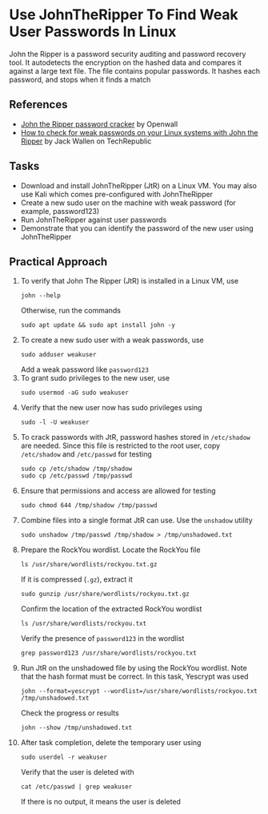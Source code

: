 # Use JohnTheRipper To Find Weak User Passwords In Linux
John the Ripper is a password security auditing and password recovery tool. It autodetects the encryption on the hashed data and compares it against a large text file. The file contains popular passwords. It hashes each password, and stops when it finds a match

## References
- [John the Ripper password cracker](https://www.openwall.com/john/) by Openwall
- [How to check for weak passwords on your Linux systems with John the Ripper](https://www.techrepublic.com/videos/how-to-check-for-weak-passwords-on-your-linux-systems-with-john-the-ripper/) by Jack Wallen on TechRepublic


## Tasks
- Download and install JohnTheRipper (JtR) on a Linux VM. You may also use Kali which comes pre-configured with JohnTheRipper
- Create a new sudo user on the machine with weak password (for example, password123)
- Run JohnTheRipper against user passwords
- Demonstrate that you can identify the password of the new user using JohnTheRipper


## Practical Approach
1. To verify that John The Ripper (JtR) is installed in a Linux VM, use
   ```
   john --help
   ```
   Otherwise, run the commands
   ```
   sudo apt update && sudo apt install john -y
   ```
2. To create a new sudo user with a weak passwords, use
   ```
   sudo adduser weakuser
   ```
   Add a weak password like `password123`
3. To grant sudo privileges to the new user, use
   ```
   sudo usermod -aG sudo weakuser
   ```
4. Verify that the new user now has sudo privileges using
   ```
   sudo -l -U weakuser
   ```
5. To crack passwords with JtR, password hashes stored in `/etc/shadow` are needed. Since this file is restricted to the root user, copy `/etc/shadow` and `/etc/passwd` for testing
   ```
   sudo cp /etc/shadow /tmp/shadow
   sudo cp /etc/passwd /tmp/passwd
   ```
6. Ensure that permissions and access are allowed for testing
   ```
   sudo chmod 644 /tmp/shadow /tmp/passwd
   ```
7. Combine files into a single format JtR can use. Use the `unshadow` utility
   ```
   sudo unshadow /tmp/passwd /tmp/shadow > /tmp/unshadowed.txt
   ```
8. Prepare the RockYou wordlist. Locate the RockYou file
   ```
   ls /usr/share/wordlists/rockyou.txt.gz
   ```
   If it is compressed (`.gz`), extract it
   ```
   sudo gunzip /usr/share/wordlists/rockyou.txt.gz
   ```
   Confirm the location of the extracted RockYou wordlist
   ```
   ls /usr/share/wordlists/rockyou.txt
   ```
   Verify the presence of `password123` in the wordlist
   ```
   grep password123 /usr/share/wordlists/rockyou.txt
   ```
9. Run JtR on the unshadowed file by using the RockYou wordlist. Note that the hash format must be correct. In this task, Yescrypt was used
   ```
   john --format=yescrypt --wordlist=/usr/share/wordlists/rockyou.txt /tmp/unshadowed.txt
   ```
   Check the progress or results
   ```
   john --show /tmp/unshadowed.txt
   ```
10. After task completion, delete the temporary user using
    ```
    sudo userdel -r weakuser
    ```
    Verify that the user is deleted with
    ```
    cat /etc/passwd | grep weakuser
    ```
    If there is no output, it means the user is deleted
